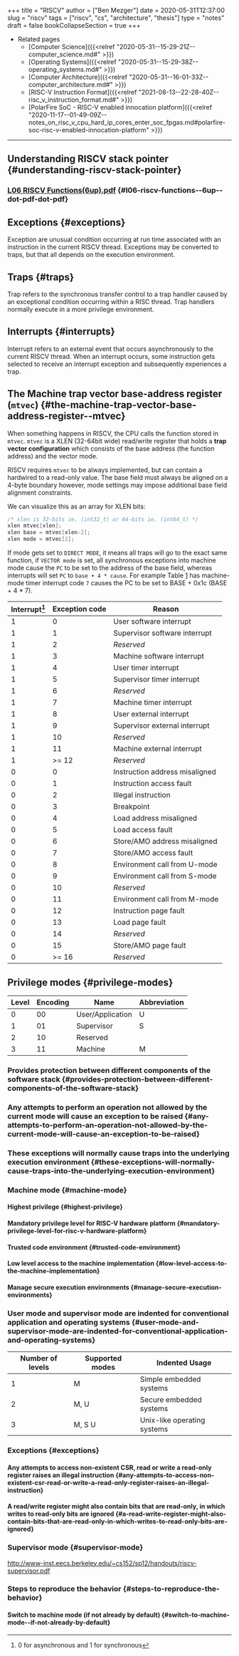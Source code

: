 +++
title = "RISCV"
author = ["Ben Mezger"]
date = 2020-05-31T12:37:00
slug = "riscv"
tags = ["riscv", "cs", "architecture", "thesis"]
type = "notes"
draft = false
bookCollapseSection = true
+++

-   Related pages
    -   [Computer Science]({{<relref "2020-05-31--15-29-21Z--computer_science.md#" >}})
    -   [Operating Systems]({{<relref "2020-05-31--15-29-38Z--operating_systems.md#" >}})
    -   [Computer Architecture]({{<relref "2020-05-31--16-01-33Z--computer_architecture.md#" >}})
    -   [RISC-V Instruction Format]({{<relref "2021-08-13--22-28-40Z--risc_v_instruction_format.md#" >}})
    -   [PolarFire SoC - RISC-V enabled innocation platform]({{<relref "2020-11-17--01-49-09Z--notes_on_risc_v_cpu_hard_ip_cores_enter_soc_fpgas.md#polarfire-soc-risc-v-enabled-innocation-platform" >}})

---


## Understanding RISCV stack pointer {#understanding-riscv-stack-pointer}


### [L06 RISCV Functions(6up).pdf](https://inst.eecs.berkeley.edu/~cs61c/fa17/lec/06/L06%20RISCV%20Functions%20(6up).pdf) {#l06-riscv-functions--6up--dot-pdf-dot-pdf}


## Exceptions {#exceptions}

Exception are unusual condition occurring at run time associated with an
instruction in the current RISCV thread. Exceptions may be converted to traps,
but that all depends on the execution environment.


## Traps {#traps}

Trap refers to the synchronous transfer control to a trap handler caused by an
exceptional condition occurring within a RISC thread. Trap handlers normally
execute in a more privilege environment.


## Interrupts {#interrupts}

Interrupt refers to an external event that occurs asynchronously to the current
RISCV thread. When an interrupt occurs, some instruction gets selected to
receive an interrupt exception and subsequently experiences a trap.


## The Machine trap vector base-address register (`mtvec`) {#the-machine-trap-vector-base-address-register--mtvec}

When something happens in RISCV, the CPU calls the function stored in `mtvec`.
`mtvec` is a XLEN (32-64bit wide) read/write register that holds a **trap vector
configuration** which consists of the base address (the function address) and the
vector mode.

RISCV requires `mtvec` to be always implemented, but can contain a hardwired to
a read-only value. The base field must always be aligned on a 4-byte boundary
however, mode settings may impose additional base field alignment constraints.

We can visualize this as an array for XLEN bits:

```C
/* xlen is 32-bits ie. (int32_t) or 64-bits ie. (int64_t) */
xlen mtvec[xlen];
xlen base = mtvec[xlen-2];
xlen mode = mtvec[2];
```

If mode gets set to `DIRECT MODE`, it means all traps will go to the exact same
function, if `VECTOR mode` is set, all synchronous exceptions into machine mode
cause the `PC` to be set to the address of the base field, whereas interrupts
will set `PC` to `base + 4 * cause`. For example Table [1](#table--tbl:exception-codes) has
machine-mode timer interrupt code `7` causes the PC to be set to BASE + 0x1c
(BASE + 4 \* 7).

<a id="table--tbl:exception-codes"></a>

| Interrupt[^fn:1] | Exception code | Reason                         |
|------------------|----------------|--------------------------------|
| 1                | 0              | User software interrupt        |
| 1                | 1              | Supervisor software interrupt  |
| 1                | 2              | _Reserved_                     |
| 1                | 3              | Machine software interrupt     |
| 1                | 4              | User timer interrupt           |
| 1                | 5              | Supervisor timer interrupt     |
| 1                | 6              | _Reserved_                     |
| 1                | 7              | Machine timer interrupt        |
| 1                | 8              | User external interrupt        |
| 1                | 9              | Supervisor external interrupt  |
| 1                | 10             | _Reserved_                     |
| 1                | 11             | Machine external interrupt     |
| 1                | >= 12          | _Reserved_                     |
| 0                | 0              | Instruction address misaligned |
| 0                | 1              | Instruction access fault       |
| 0                | 2              | Illegal instruction            |
| 0                | 3              | Breakpoint                     |
| 0                | 4              | Load address misaligned        |
| 0                | 5              | Load access fault              |
| 0                | 6              | Store/AMO address misaligned   |
| 0                | 7              | Store/AMO access fault         |
| 0                | 8              | Environment call from U-mode   |
| 0                | 9              | Environment call from S-mode   |
| 0                | 10             | _Reserved_                     |
| 0                | 11             | Environment call from M-mode   |
| 0                | 12             | Instruction page fault         |
| 0                | 13             | Load page fault                |
| 0                | 14             | _Reserved_                     |
| 0                | 15             | Store/AMO page fault           |
| 0                | >= 16          | _Reserved_                     |


## Privilege modes {#privilege-modes}

| Level | Encoding | Name             | Abbreviation |
|-------|----------|------------------|--------------|
| 0     | 00       | User/Application | U            |
| 1     | 01       | Supervisor       | S            |
| 2     | 10       | Reserved         |              |
| 3     | 11       | Machine          | M            |


### Provides protection between different components of the software stack {#provides-protection-between-different-components-of-the-software-stack}


### Any attempts to perform an operation not allowed by the current mode will cause an exception to be raised {#any-attempts-to-perform-an-operation-not-allowed-by-the-current-mode-will-cause-an-exception-to-be-raised}


### These exceptions will normally cause traps into the underlying execution environment {#these-exceptions-will-normally-cause-traps-into-the-underlying-execution-environment}


### Machine mode {#machine-mode}


#### Highest privilege {#highest-privilege}


#### ****Mandatory**** privilege level for RISC-V hardware platform {#mandatory-privilege-level-for-risc-v-hardware-platform}


#### Trusted code environment {#trusted-code-environment}


#### Low level access to the machine implementation {#low-level-access-to-the-machine-implementation}


#### Manage secure execution environments {#manage-secure-execution-environments}


### User mode and supervisor mode are indented for conventional application and operating systems {#user-mode-and-supervisor-mode-are-indented-for-conventional-application-and-operating-systems}

| Number of levels | Supported modes | Indented Usage              |
|------------------|-----------------|-----------------------------|
| 1                | M               | Simple embedded systems     |
| 2                | M, U            | Secure embedded systems     |
| 3                | M, S U          | Unix-like operating systems |


### Exceptions {#exceptions}


#### Any attempts to access non-existent CSR, read or write a read-only register raises an ****illegal instruction**** {#any-attempts-to-access-non-existent-csr-read-or-write-a-read-only-register-raises-an-illegal-instruction}


#### A read/write register might also contain bits that are read-only, in which writes to read-only bits ****are ignored**** {#a-read-write-register-might-also-contain-bits-that-are-read-only-in-which-writes-to-read-only-bits-are-ignored}


### Supervisor mode {#supervisor-mode}

<http://www-inst.eecs.berkeley.edu/~cs152/sp12/handouts/riscv-supervisor.pdf>


### ****Steps to reproduce the behavior**** {#steps-to-reproduce-the-behavior}


#### Switch to machine mode (if not already by default) {#switch-to-machine-mode--if-not-already-by-default}

[^fn:1]: 0 for asynchronous and 1 for synchronous
